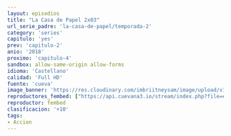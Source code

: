 ```yaml
---
layout: episodios
title: "La Casa de Papel 2x03"
url_serie_padre: 'la-casa-de-papel/temporada-2'
category: 'series'
capitulo: 'yes'
prev: 'capitulo-2'
anio: '2018'
proximo: 'capitulo-4'
sandbox: allow-same-origin allow-forms
idioma: 'Castellano'
calidad: 'Full HD'
fuente: 'cueva'
image_banner: 'https://res.cloudinary.com/imbriitneysam/image/upload/v1546638641/casa-2-banner-min.jpg'
reproductores_fembed: ["https://api.cuevana3.io/stream/index.php?file=ek5lbm9xYWNrS0xYMTZLa2xNbkdvY3ZTb3BtZng4TGp6ZFpobGFMUGtPSFQxYWFYWU1QUDFORGNwcVpnbEplc2xaTnJZSlRTMGViVTBxZGdsdEhPb3RqWGFXWnBtcFNsbHNKMmM0YTJ3THVvd29aaVpjR21vNWZDaFhlSndaV2gwZE5uVmFuRHpkekkwbmVYcHNiR3JaV1lhMlZwbTVtbG5aZHlvcUxWMWRMWTNLT1hjTlhHNWMzSQ","Castellano","https://jplayer.club/v/l-qryiny82w4lny","Castellano","https://www.seriemega.site/v/p3gpeim00lp6keg","Subtitulado"]
reproductor: fembed
clasificacion: '+10'
tags:
- Accion
---
```












